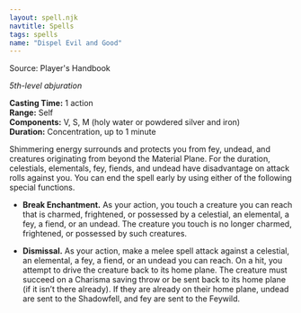 ```yaml
---
layout: spell.njk
navtitle: Spells
tags: spells
name: "Dispel Evil and Good"
---
```

Source: Player's Handbook

_5th-level abjuration_

**Casting Time:** 1 action  
**Range:** Self  
**Components:** V, S, M (holy water or powdered silver and iron)  
**Duration:** Concentration, up to 1 minute

Shimmering energy surrounds and protects you from fey, undead, and creatures originating from beyond the Material Plane. For the duration, celestials, elementals, fey, fiends, and undead have disadvantage on attack rolls against you. You can end the spell early by using either of the following special functions.

- **Break Enchantment.** As your action, you touch a creature you can reach that is charmed, frightened, or possessed by a celestial, an elemental, a fey, a fiend, or an undead. The creature you touch is no longer charmed, frightened, or possessed by such creatures.

- **Dismissal.** As your action, make a melee spell attack against a celestial, an elemental, a fey, a fiend, or an undead you can reach. On a hit, you attempt to drive the creature back to its home plane. The creature must succeed on a Charisma saving throw or be sent back to its home plane (if it isn’t there already). If they are already on their home plane, undead are sent to the Shadowfell, and fey are sent to the Feywild.